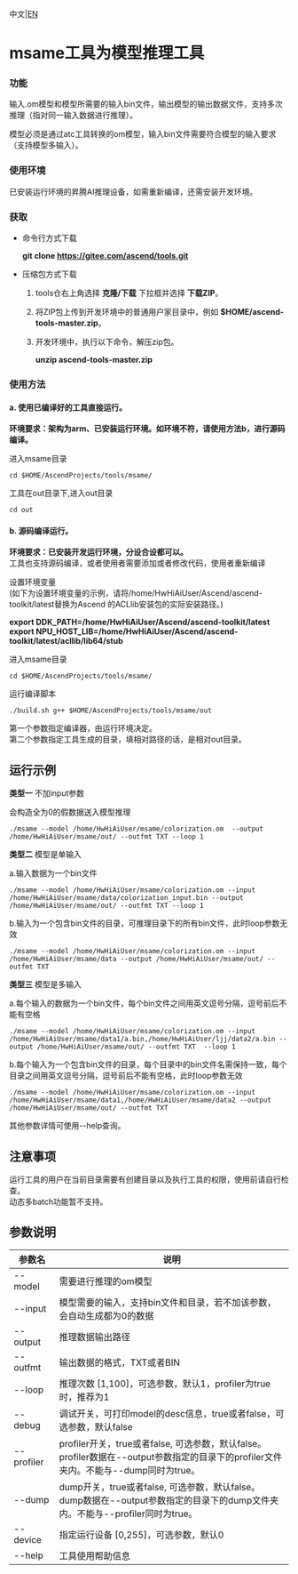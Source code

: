 中文|[EN](README_EN.md)

# msame工具为模型推理工具

### 功能
输入.om模型和模型所需要的输入bin文件，输出模型的输出数据文件，支持多次推理（指对同一输入数据进行推理）。

模型必须是通过atc工具转换的om模型，输入bin文件需要符合模型的输入要求（支持模型多输入）。

### 使用环境
已安装运行环境的昇腾AI推理设备，如需重新编译，还需安装开发环境。  

### 获取
- 命令行方式下载

   **git clone https://gitee.com/ascend/tools.git**

- 压缩包方式下载

    1. tools仓右上角选择 **克隆/下载** 下拉框并选择 **下载ZIP**。

    2. 将ZIP包上传到开发环境中的普通用户家目录中，例如 **$HOME/ascend-tools-master.zip**。

    3. 开发环境中，执行以下命令，解压zip包。

        **unzip ascend-tools-master.zip**


### 使用方法
#### a. 使用已编译好的工具直接运行。   

 **环境要求：架构为arm、已安装运行环境。如环境不符，请使用方法b，进行源码编译。**  

进入msame目录
```
cd $HOME/AscendProjects/tools/msame/
```
工具在out目录下,进入out目录
```
cd out
```


#### b. 源码编译运行。
 **环境要求：已安装开发运行环境，分设合设都可以。**   
工具也支持源码编译，或者使用者需要添加或者修改代码，使用者重新编译  

设置环境变量  
(如下为设置环境变量的示例，请将/home/HwHiAiUser/Ascend/ascend-toolkit/latest替换为Ascend 的ACLlib安装包的实际安装路径。) 
 
**export DDK_PATH=/home/HwHiAiUser/Ascend/ascend-toolkit/latest**  
**export NPU_HOST_LIB=/home/HwHiAiUser/Ascend/ascend-toolkit/latest/acllib/lib64/stub**

进入msame目录
```
cd $HOME/AscendProjects/tools/msame/
```
运行编译脚本
```
./build.sh g++ $HOME/AscendProjects/tools/msame/out
```
第一个参数指定编译器，由运行环境决定。  
第二个参数指定工具生成的目录，填相对路径的话，是相对out目录。

## 运行示例
 **类型一**   不加input参数  

会构造全为0的假数据送入模型推理
```
./msame --model /home/HwHiAiUser/msame/colorization.om  --output /home/HwHiAiUser/msame/out/ --outfmt TXT --loop 1
```


 **类型二**  模型是单输入    

a.输入数据为一个bin文件  

```
./msame --model /home/HwHiAiUser/msame/colorization.om --input /home/HwHiAiUser/msame/data/colorization_input.bin --output /home/HwHiAiUser/msame/out/ --outfmt TXT --loop 1
```

b.输入为一个包含bin文件的目录，可推理目录下的所有bin文件，此时loop参数无效
```
./msame --model /home/HwHiAiUser/msame/colorization.om --input /home/HwHiAiUser/msame/data --output /home/HwHiAiUser/msame/out/ --outfmt TXT
```


 **类型三**  模型是多输入  

a.每个输入的数据为一个bin文件，每个bin文件之间用英文逗号分隔，逗号前后不能有空格

```
./msame --model /home/HwHiAiUser/msame/colorization.om --input /home/HwHiAiUser/msame/data1/a.bin,/home/HwHiAiUser/ljj/data2/a.bin --output /home/HwHiAiUser/msame/out/ --outfmt TXT  --loop 1
```

b.每个输入为一个包含bin文件的目录，每个目录中的bin文件名需保持一致，每个目录之间用英文逗号分隔，逗号前后不能有空格，此时loop参数无效
```
./msame --model /home/HwHiAiUser/msame/colorization.om --input /home/HwHiAiUser/msame/data1,/home/HwHiAiUser/msame/data2 --output /home/HwHiAiUser/msame/out/ --outfmt TXT
```
  
其他参数详情可使用--help查询。


## 注意事项
运行工具的用户在当前目录需要有创建目录以及执行工具的权限，使用前请自行检查。  
动态多batch功能暂不支持。

## 参数说明

| 参数名   | 说明                            |
| -------- | ------------------------------- |
| --model  | 需要进行推理的om模型            |
| --input  | 模型需要的输入，支持bin文件和目录，若不加该参数，会自动生成都为0的数据                  |
| --output | 推理数据输出路径                |
| --outfmt | 输出数据的格式，TXT或者BIN      |
| --loop   | 推理次数 [1,100]，可选参数，默认1，profiler为true时，推荐为1 |
| --debug   | 调试开关，可打印model的desc信息，true或者false，可选参数，默认false |
| --profiler   | profiler开关，true或者false, 可选参数，默认false。<br>profiler数据在--output参数指定的目录下的profiler文件夹内。不能与--dump同时为true。 |  
| --dump   | dump开关，true或者false, 可选参数，默认false。<br>dump数据在--output参数指定的目录下的dump文件夹内。不能与--profiler同时为true。 |
| --device   | 指定运行设备 [0,255]，可选参数，默认0 |
| --help   | 工具使用帮助信息                  |